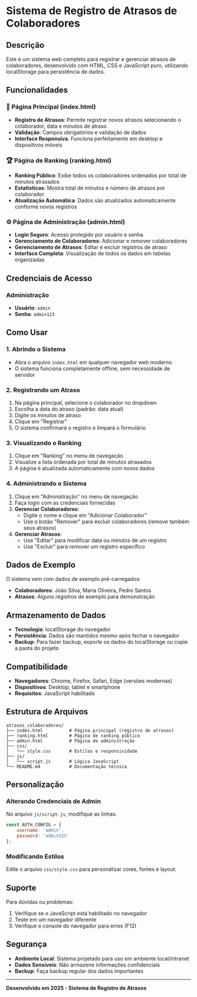 # Sistema de Registro de Atrasos de Colaboradores

## Descrição
Este é um sistema web completo para registrar e gerenciar atrasos de colaboradores, desenvolvido com HTML, CSS e JavaScript puro, utilizando localStorage para persistência de dados.

## Funcionalidades

### 📝 Página Principal (index.html)
- **Registro de Atrasos**: Permite registrar novos atrasos selecionando o colaborador, data e minutos de atraso
- **Validação**: Campos obrigatórios e validação de dados
- **Interface Responsiva**: Funciona perfeitamente em desktop e dispositivos móveis

### 🏆 Página de Ranking (ranking.html)
- **Ranking Público**: Exibe todos os colaboradores ordenados por total de minutos atrasados
- **Estatísticas**: Mostra total de minutos e número de atrasos por colaborador
- **Atualização Automática**: Dados são atualizados automaticamente conforme novos registros

### ⚙️ Página de Administração (admin.html)
- **Login Seguro**: Acesso protegido por usuário e senha
- **Gerenciamento de Colaboradores**: Adicionar e remover colaboradores
- **Gerenciamento de Atrasos**: Editar e excluir registros de atraso
- **Interface Completa**: Visualização de todos os dados em tabelas organizadas

## Credenciais de Acesso

### Administração
- **Usuário**: `admin`
- **Senha**: `admin123`

## Como Usar

### 1. Abrindo o Sistema
- Abra o arquivo `index.html` em qualquer navegador web moderno
- O sistema funciona completamente offline, sem necessidade de servidor

### 2. Registrando um Atraso
1. Na página principal, selecione o colaborador no dropdown
2. Escolha a data do atraso (padrão: data atual)
3. Digite os minutos de atraso
4. Clique em "Registrar"
5. O sistema confirmará o registro e limpará o formulário

### 3. Visualizando o Ranking
1. Clique em "Ranking" no menu de navegação
2. Visualize a lista ordenada por total de minutos atrasados
3. A página é atualizada automaticamente com novos dados

### 4. Administrando o Sistema
1. Clique em "Administração" no menu de navegação
2. Faça login com as credenciais fornecidas
3. **Gerenciar Colaboradores**:
   - Digite o nome e clique em "Adicionar Colaborador"
   - Use o botão "Remover" para excluir colaboradores (remove também seus atrasos)
4. **Gerenciar Atrasos**:
   - Use "Editar" para modificar data ou minutos de um registro
   - Use "Excluir" para remover um registro específico

## Dados de Exemplo
O sistema vem com dados de exemplo pré-carregados:
- **Colaboradores**: João Silva, Maria Oliveira, Pedro Santos
- **Atrasos**: Alguns registros de exemplo para demonstração

## Armazenamento de Dados
- **Tecnologia**: localStorage do navegador
- **Persistência**: Dados são mantidos mesmo após fechar o navegador
- **Backup**: Para fazer backup, exporte os dados do localStorage ou copie a pasta do projeto

## Compatibilidade
- **Navegadores**: Chrome, Firefox, Safari, Edge (versões modernas)
- **Dispositivos**: Desktop, tablet e smartphone
- **Requisitos**: JavaScript habilitado

## Estrutura de Arquivos
```
atrasos_colaboradores/
├── index.html          # Página principal (registro de atrasos)
├── ranking.html        # Página de ranking público
├── admin.html          # Página de administração
├── css/
│   └── style.css       # Estilos e responsividade
├── js/
│   └── script.js       # Lógica JavaScript
└── README.md           # Documentação técnica
```

## Personalização

### Alterando Credenciais de Admin
No arquivo `js/script.js`, modifique as linhas:
```javascript
const AUTH_CONFIG = {
    username: 'admin',
    password: 'admin123'
};
```

### Modificando Estilos
Edite o arquivo `css/style.css` para personalizar cores, fontes e layout.

## Suporte
Para dúvidas ou problemas:
1. Verifique se o JavaScript está habilitado no navegador
2. Teste em um navegador diferente
3. Verifique o console do navegador para erros (F12)

## Segurança
- **Ambiente Local**: Sistema projetado para uso em ambiente local/intranet
- **Dados Sensíveis**: Não armazene informações confidenciais
- **Backup**: Faça backup regular dos dados importantes

---
**Desenvolvido em 2025 - Sistema de Registro de Atrasos**

